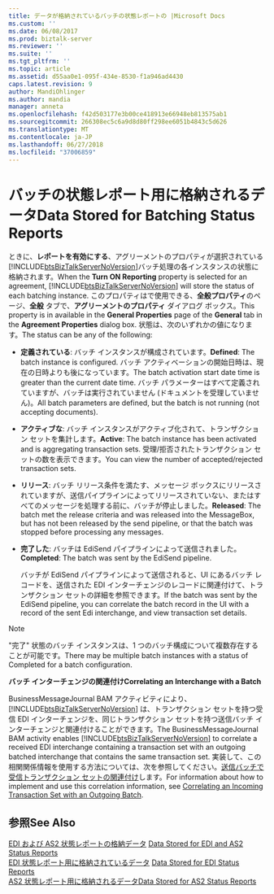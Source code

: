 ```yaml
---
title: データが格納されているバッチの状態レポートの |Microsoft Docs
ms.custom: ''
ms.date: 06/08/2017
ms.prod: biztalk-server
ms.reviewer: ''
ms.suite: ''
ms.tgt_pltfrm: ''
ms.topic: article
ms.assetid: d55aa0e1-095f-434e-8530-f1a946ad4430
caps.latest.revision: 9
author: MandiOhlinger
ms.author: mandia
manager: anneta
ms.openlocfilehash: f42d503177e3b00ce418913e66948eb813575ab1
ms.sourcegitcommit: 266308ec5c6a9d8d80ff298ee6051b4843c5d626
ms.translationtype: MT
ms.contentlocale: ja-JP
ms.lasthandoff: 06/27/2018
ms.locfileid: "37006859"
---
```

# <a name="data-stored-for-batching-status-reports"></a><span data-ttu-id="ce534-102">バッチの状態レポート用に格納されるデータ</span><span class="sxs-lookup"><span data-stu-id="ce534-102">Data Stored for Batching Status Reports</span></span>
<span data-ttu-id="ce534-103">ときに、**レポートを有効にする**、アグリーメントのプロパティが選択されている[!INCLUDE[btsBizTalkServerNoVersion](../includes/btsbiztalkservernoversion-md.md)]バッチ処理の各インスタンスの状態に格納されます。</span><span class="sxs-lookup"><span data-stu-id="ce534-103">When the **Turn ON Reporting** property is selected for an agreement, [!INCLUDE[btsBizTalkServerNoVersion](../includes/btsbiztalkservernoversion-md.md)] will store the status of each batching instance.</span></span> <span data-ttu-id="ce534-104">このプロパティはで使用できる、**全般プロパティ**のページ、**全般** タブで、**アグリーメントのプロパティ** ダイアログ ボックス。</span><span class="sxs-lookup"><span data-stu-id="ce534-104">This property is in available in the **General Properties** page of the **General** tab in the **Agreement Properties** dialog box.</span></span> <span data-ttu-id="ce534-105">状態は、次のいずれかの値になります。</span><span class="sxs-lookup"><span data-stu-id="ce534-105">The status can be any of the following:</span></span>  
  
- <span data-ttu-id="ce534-106">**定義されている**: バッチ インスタンスが構成されています。</span><span class="sxs-lookup"><span data-stu-id="ce534-106">**Defined**: The batch instance is configured.</span></span> <span data-ttu-id="ce534-107">バッチ アクティベーションの開始日時は、現在の日時よりも後になっています。</span><span class="sxs-lookup"><span data-stu-id="ce534-107">The batch activation start date time is greater than the current date time.</span></span> <span data-ttu-id="ce534-108">バッチ パラメーターはすべて定義されていますが、バッチは実行されていません (ドキュメントを受理していません)。</span><span class="sxs-lookup"><span data-stu-id="ce534-108">All batch parameters are defined, but the batch is not running (not accepting documents).</span></span>  
  
- <span data-ttu-id="ce534-109">**アクティブな**: バッチ インスタンスがアクティブ化されて、トランザクション セットを集計します。</span><span class="sxs-lookup"><span data-stu-id="ce534-109">**Active**: The batch instance has been activated and is aggregating transaction sets.</span></span> <span data-ttu-id="ce534-110">受理/拒否されたトランザクション セットの数を表示できます。</span><span class="sxs-lookup"><span data-stu-id="ce534-110">You can view the number of accepted/rejected transaction sets.</span></span>  
  
- <span data-ttu-id="ce534-111">**リリース**: バッチ リリース条件を満たす、メッセージ ボックスにリリースされていますが、送信パイプラインによってリリースされていない、またはすべてのメッセージを処理する前に、バッチが停止しました。</span><span class="sxs-lookup"><span data-stu-id="ce534-111">**Released**: The batch met the release criteria and was released into the MessageBox, but has not been released by the send pipeline, or that the batch was stopped before processing any messages.</span></span>  
  
- <span data-ttu-id="ce534-112">**完了した**: バッチは EdiSend パイプラインによって送信されました。</span><span class="sxs-lookup"><span data-stu-id="ce534-112">**Completed**: The batch was sent by the EdiSend pipeline.</span></span>  
  
  <span data-ttu-id="ce534-113">バッチが EdiSend パイプラインによって送信されると、UI にあるバッチ レコードを、送信された EDI インターチェンジのレコードに関連付けて、トランザクション セットの詳細を参照できます。</span><span class="sxs-lookup"><span data-stu-id="ce534-113">If the batch was sent by the EdiSend pipeline, you can correlate the batch record in the UI with a record of the sent Edi interchange, and view transaction set details.</span></span>  
  
> [!NOTE]
>  <span data-ttu-id="ce534-114">"完了" 状態のバッチ インスタンスは、1 つのバッチ構成について複数存在することが可能です。</span><span class="sxs-lookup"><span data-stu-id="ce534-114">There may be multiple batch instances with a status of Completed for a batch configuration.</span></span>  
  
 <span data-ttu-id="ce534-115">**バッチ インターチェンジの関連付け**</span><span class="sxs-lookup"><span data-stu-id="ce534-115">**Correlating an Interchange with a Batch**</span></span>  
  
 <span data-ttu-id="ce534-116">BusinessMessageJournal BAM アクティビティにより、[!INCLUDE[btsBizTalkServerNoVersion](../includes/btsbiztalkservernoversion-md.md)] は、トランザクション セットを持つ受信 EDI インターチェンジを、同じトランザクション セットを持つ送信バッチ インターチェンジと関連付けることができます。</span><span class="sxs-lookup"><span data-stu-id="ce534-116">The BusinessMessageJournal BAM activity enables [!INCLUDE[btsBizTalkServerNoVersion](../includes/btsbiztalkservernoversion-md.md)] to correlate a received EDI interchange containing a transaction set with an outgoing batched interchange that contains the same transaction set.</span></span> <span data-ttu-id="ce534-117">実装して、この相関関係情報を使用する方法については、次を参照してください。[送信バッチで受信トランザクション セットの関連付け](../core/correlating-an-incoming-transaction-set-with-an-outgoing-batch.md)します。</span><span class="sxs-lookup"><span data-stu-id="ce534-117">For information about how to implement and use this correlation information, see [Correlating an Incoming Transaction Set with an Outgoing Batch](../core/correlating-an-incoming-transaction-set-with-an-outgoing-batch.md).</span></span>  
  
## <a name="see-also"></a><span data-ttu-id="ce534-118">参照</span><span class="sxs-lookup"><span data-stu-id="ce534-118">See Also</span></span>  
 <span data-ttu-id="ce534-119">[EDI および AS2 状態レポートの格納データ](../core/data-stored-for-edi-and-as2-status-reports.md) </span><span class="sxs-lookup"><span data-stu-id="ce534-119">[Data Stored for EDI and AS2 Status Reports](../core/data-stored-for-edi-and-as2-status-reports.md) </span></span>  
 <span data-ttu-id="ce534-120">[EDI 状態レポート用に格納されているデータ](../core/data-stored-for-edi-status-reports.md) </span><span class="sxs-lookup"><span data-stu-id="ce534-120">[Data Stored for EDI Status Reports](../core/data-stored-for-edi-status-reports.md) </span></span>  
 [<span data-ttu-id="ce534-121">AS2 状態レポート用に格納されるデータ</span><span class="sxs-lookup"><span data-stu-id="ce534-121">Data Stored for AS2 Status Reports</span></span>](../core/data-stored-for-as2-status-reports.md)
